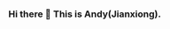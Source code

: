 ### Hi there 👋 This is Andy(Jianxiong).

<!--
**z1514/z1514** is a ✨ _special_ ✨ repository because its `README.md` (this file) appears on your GitHub profile.

Here are some ideas to get you started:

- 🔭 I’m currently working on developing a new application at Digerini.
- 🌱 I’m currently learning multiple techniques including Django, AWS, Microservices and Redis.
- 👯 I’m looking to collaborate on backend and full-stack development.
- 💬 I'm interested in multiple trending techniques including cloud computing, distributed system and hoping to become a experienced architect in my future career, so that I can utilize my knowledge to help everyone live a better life.
- 📫 How to reach me: jianxiz3@uci.edu
- 😄 Pronouns: He/Him
- ⚡ Fun fact: Life is like a boat.
-->
